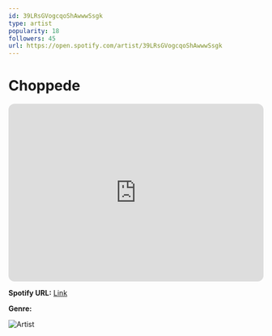 ```yaml
---
id: 39LRsGVogcqoShAwwwSsgk
type: artist
popularity: 18
followers: 45
url: https://open.spotify.com/artist/39LRsGVogcqoShAwwwSsgk
---
```

# Choppede

<iframe style="border-radius:12px" src="https://open.spotify.com/embed/artist/39LRsGVogcqoShAwwwSsgk" width="100%" height="352" frameBorder="0" allowfullscreen="" allow="autoplay; clipboard-write; encrypted-media; fullscreen; picture-in-picture" loading="lazy"></iframe>

**Spotify URL:** [Link](https://open.spotify.com/artist/39LRsGVogcqoShAwwwSsgk)

**Genre:** 

![Artist](https://i.scdn.co/image/ab6761610000e5eb6762d8299d2f170ea0804043)
